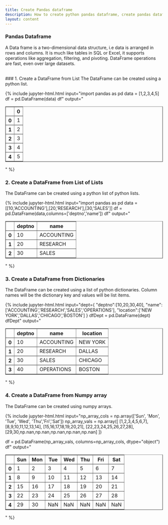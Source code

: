 ```yaml
---
title: Create Pandas dataframe
description: How to create python pandas dataframe, create pandas dataframe from list, create pandas dataframe from dict, create pandas dataframe from Numpy, create dataframe from csv, create dataframe from excel
layout: content
---
```


### Pandas Dataframe
A Data frame is a two-dimensional data structure, i.e data is arranged in rows and columns. It is much like tables in SQL or Excel, it supports operations like aggregation, filtering, and pivoting. DataFrame operations are fast, even over large datasets. 

<br>
### 1. Create a DataFrame from List
The DataFrame can be created using a python list.

{%
include jupyter-html.html
input="import pandas as pd
data = [1,2,3,4,5]
df = pd.DataFrame(data)
df"
output="
<table border=\"1\" class=\"dataframe\">
  <thead>
    <tr style=\"text-align: right;\">
      <th></th>
      <th>0</th>
    </tr>
  </thead>
  <tbody>
    <tr>
      <th>0</th>
      <td>1</td>
    </tr>
    <tr>
      <th>1</th>
      <td>2</td>
    </tr>
    <tr>
      <th>2</th>
      <td>3</td>
    </tr>
    <tr>
      <th>3</th>
      <td>4</td>
    </tr>
    <tr>
      <th>4</th>
      <td>5</td>
    </tr>
  </tbody>
</table>"
%}


### 2. Create a DataFrame from List of Lists
The DataFrame can be created using a python list of python lists.

{%
include jupyter-html.html
input="import pandas as pd
data = [[10,'ACCOUNTING'],[20,'RESEARCH'],[30,'SALES']]
df = pd.DataFrame(data,columns=['deptno','name'])
df"
output="
<table border=\"1\" class=\"dataframe\">
  <thead>
    <tr style=\"text-align: right;\">
      <th></th>
      <th>deptno</th>
      <th>name</th>
    </tr>
  </thead>
  <tbody>
    <tr>
      <th>0</th>
      <td>10</td>
      <td>ACCOUNTING</td>
    </tr>
    <tr>
      <th>1</th>
      <td>20</td>
      <td>RESEARCH</td>
    </tr>
    <tr>
      <th>2</th>
      <td>30</td>
      <td>SALES</td>
    </tr>
  </tbody>
</table>"
%}

### 3. Create a DataFrame from Dictionaries
The DataFrame can be created using a list of python dictionaries. Column names will be the dictionary key and values will be list items. 

{% include jupyter-html.html
input="dept={
    \"deptno\":[10,20,30,40],
    \"name\":['ACCOUNTING','RESEARCH','SALES','OPERATIONS'],
    \"location\":['NEW YORK','DALLAS','CHICAGO','BOSTON']
}
dfDept = pd.DataFrame(dept)
dfDept"
output="
<table border=\"1\" class=\"dataframe\">
  <thead>
    <tr style=\"text-align: right;\">
      <th></th>
      <th>deptno</th>
      <th>name</th>
      <th>location</th>
    </tr>
  </thead>
  <tbody>
    <tr>
      <th>0</th>
      <td>10</td>
      <td>ACCOUNTING</td>
      <td>NEW YORK</td>
    </tr>
    <tr>
      <th>1</th>
      <td>20</td>
      <td>RESEARCH</td>
      <td>DALLAS</td>
    </tr>
    <tr>
      <th>2</th>
      <td>30</td>
      <td>SALES</td>
      <td>CHICAGO</td>
    </tr>
    <tr>
      <th>3</th>
      <td>40</td>
      <td>OPERATIONS</td>
      <td>BOSTON</td>
    </tr>
  </tbody>
</table>"
%}


### 4. Create a DataFrame from Numpy array
The DataFrame can be created using numpy arrays. 

{% include jupyter-html.html 
input="np_array_cols = np.array(['Sun', 'Mon', 'Tue', 'Wed', 'Thu','Fri','Sat'])
np_array_vals = np.array([
    [1,2,3,4,5,6,7],
    [8,9,10,11,12,13,14],
    [15,16,17,18,19,20,21],
    [22,23,24,25,26,27,28],
    [29,30,np.nan,np.nan,np.nan,np.nan,np.nan]
])

df = pd.DataFrame(np_array_vals, columns=np_array_cols, dtype=\"object\")
df"
output="
<table border=\"1\" class=\"dataframe\">
  <thead>
    <tr style=\"text-align: right;\">
      <th></th>
      <th>Sun</th>
      <th>Mon</th>
      <th>Tue</th>
      <th>Wed</th>
      <th>Thu</th>
      <th>Fri</th>
      <th>Sat</th>
    </tr>
  </thead>
  <tbody>
    <tr>
      <th>0</th>
      <td>1</td>
      <td>2</td>
      <td>3</td>
      <td>4</td>
      <td>5</td>
      <td>6</td>
      <td>7</td>
    </tr>
    <tr>
      <th>1</th>
      <td>8</td>
      <td>9</td>
      <td>10</td>
      <td>11</td>
      <td>12</td>
      <td>13</td>
      <td>14</td>
    </tr>
    <tr>
      <th>2</th>
      <td>15</td>
      <td>16</td>
      <td>17</td>
      <td>18</td>
      <td>19</td>
      <td>20</td>
      <td>21</td>
    </tr>
    <tr>
      <th>3</th>
      <td>22</td>
      <td>23</td>
      <td>24</td>
      <td>25</td>
      <td>26</td>
      <td>27</td>
      <td>28</td>
    </tr>
    <tr>
      <th>4</th>
      <td>29</td>
      <td>30</td>
      <td>NaN</td>
      <td>NaN</td>
      <td>NaN</td>
      <td>NaN</td>
      <td>NaN</td>
    </tr>
  </tbody>
</table>"
%}